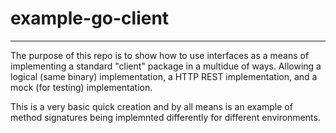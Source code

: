 # example-go-client
_____
The purpose of this repo is to show how to use interfaces as a means of implementing a standard "client" package in a multidue of ways. Allowing a logical (same binary) implementation, a HTTP REST implementation, and a mock (for testing) implementation.

This is a very basic quick creation and by all means is an example of method signatures being implemnted differently for different environments.
